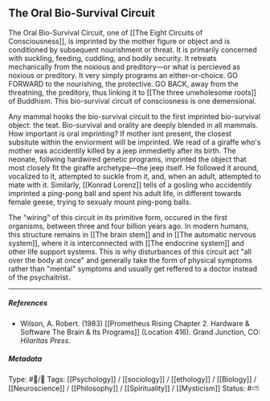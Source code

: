 ## The Oral Bio-Survival Circuit  # 

The Oral Bio-Survival Circuit, one of [[The Eight Circuits of Consciousness]], is imprinted by the mother figure or object and is conditioned by subsequent nourishment or threat. It is primarily concerned with suckling, feeding, cuddling, and bodily security. It retreats mechanically from the noxious and preditory—or what is percieved as noxious or preditory. It very simply programs an either-or-choice. GO FORWARD to the nourishing, the protective. GO BACK, away from the threatning, the preditory, thus linking it to [[The three unwholesome roots]] of Buddhism. This bio-survival circuit of consciosness is one demensional.

Any mammal hooks the bio-survival circuit to the first imprinted bio-survival object: the teat. Bio-survival and orality are deeply blended in all mammals. How important is oral imprinting? If  mother isnt present, the closest subsitute within the enviorment will be imprinted. We read of a giraffe who's mother was accidentily killed by a jeep immedietly after its birth. The neonate, follwing hardwired genetic programs, imprinted the object that most closely fit the giraffe archetype—the jeep itself. He followed it around, vocalized to it, attempted to suckle from it, and, when an adult, attempted to mate with it. Similarly, [[Konrad Lorenz]] tells of a gosling who accidentily imprinted a ping-pong ball and spent his adult life, in different towards female geese, trying to sexualy mount ping-pong balls.

The "wiring" of this circuit in its primitive form, occured in the first organisms, between three and four billion years ago. In modern humans, this structure remains in [[The brain stem]] and in [[The automatic nervous system]], where it is interconnected with [[The endocrine system]] and other life support systems. This is why disturbances of this circuit act "all over the body at once" and generally take the form of physical symptoms rather than "mental" symptoms and usually get reffered to a doctor instead of the psychaitrist.

___

##### References

- Wilson, A. Robert. (1983) [[Prometheus Rising Chapter 2. Hardware & Software The Brain & Its Programs]] (Location 416). Grand Junction, CO: _Hilaritas Press_.

##### Metadata

Type: #🔵/🔵 
Tags: [[Psychology]] / [[sociology]] / [[ethology]] / [[Biology]] / [[Neuroscience]] / [[Philosophy]] / [[Spirituality]] / [[Mysticism]] 
Status: #⛅️ 